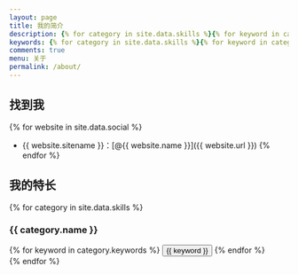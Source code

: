 ```yaml
---
layout: page
title: 我的简介
description: {% for category in site.data.skills %}{% for keyword in category.keywords %}{{ keyword }} {% endfor %}{% endfor %}
keywords: {% for category in site.data.skills %}{% for keyword in category.keywords %}{{ keyword }} {% endfor %}{% endfor %}
comments: true
menu: 关于
permalink: /about/
---
```



## 找到我

{% for website in site.data.social %}
* {{ website.sitename }}：[@{{ website.name }}]({{ website.url }})
{% endfor %}

## 我的特长

{% for category in site.data.skills %}
### {{ category.name }}
<div class="btn-inline">
{% for keyword in category.keywords %}
<button class="btn btn-outline" type="button">{{ keyword }}</button>
{% endfor %}
</div>
{% endfor %}
